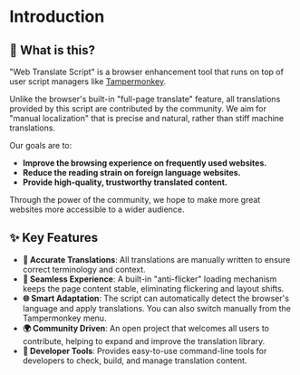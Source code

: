 # Introduction

## 🤔 What is this?

"Web Translate Script" is a browser enhancement tool that runs on top of user script managers like [Tampermonkey](https://www.tampermonkey.net/).

Unlike the browser's built-in "full-page translate" feature, all translations provided by this script are contributed by the community. We aim for "manual localization" that is precise and natural, rather than stiff machine translations.

Our goals are to:
- **Improve the browsing experience on frequently used websites.**
- **Reduce the reading strain on foreign language websites.**
- **Provide high-quality, trustworthy translated content.**

Through the power of the community, we hope to make more great websites more accessible to a wider audience.

## ✨ Key Features

- **🎯 Accurate Translations**: All translations are manually written to ensure correct terminology and context.
- **🚀 Seamless Experience**: A built-in "anti-flicker" loading mechanism keeps the page content stable, eliminating flickering and layout shifts.
- **🌐 Smart Adaptation**: The script can automatically detect the browser's language and apply translations. You can also switch manually from the Tampermonkey menu.
- **🌍 Community Driven**: An open project that welcomes all users to contribute, helping to expand and improve the translation library.
- **🔧 Developer Tools**: Provides easy-to-use command-line tools for developers to check, build, and manage translation content.